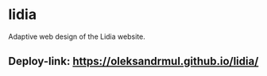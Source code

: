 # lidia
Adaptive web design of the Lidia website.

## Deploy-link: https://oleksandrmul.github.io/lidia/
